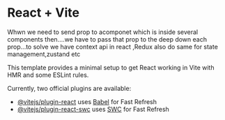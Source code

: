 # React + Vite

Whwn we need to send prop to acomponet which is inside several components then....we have to pass that prop to the deep down each prop...to solve we have context api in react ,Redux also do same for state management,zustand etc

This template provides a minimal setup to get React working in Vite with HMR and some ESLint rules.

Currently, two official plugins are available:

- [@vitejs/plugin-react](https://github.com/vitejs/vite-plugin-react/blob/main/packages/plugin-react/README.md) uses [Babel](https://babeljs.io/) for Fast Refresh
- [@vitejs/plugin-react-swc](https://github.com/vitejs/vite-plugin-react-swc) uses [SWC](https://swc.rs/) for Fast Refresh
